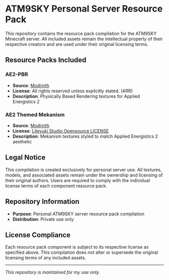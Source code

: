 # ATM9SKY Personal Server Resource Pack

This repository contains the resource pack compilation for the ATM9SKY Minecraft server. All included assets remain the intellectual property of their respective creators and are used under their original licensing terms.

## Resource Packs Included

### AE2-PBR
- **Source**: [Modrinth](https://modrinth.com/resourcepack/ae2-pbr)
- **License**: All rights reserved unless explicitly stated. (ARR)
- **Description**: Physically Based Rendering textures for Applied Energistics 2

### AE2 Themed Mekanism
- **Source**: [Modrinth](https://modrinth.com/resourcepack/applied-energistics-style-mekanism)
- **License**: [Liteyuki Studio Opensource LICENSE](https://github.com/LiteyukiStudio/LiteyukiStudioOpensourceLICENSE)
- **Description**: Mekanism textures styled to match Applied Energistics 2 aesthetic

## Legal Notice

This compilation is created exclusively for personal server use. All textures, models, and associated assets remain under the ownership and licensing of their original authors. Users are required to comply with the individual license terms of each component resource pack.

## Repository Information

- **Purpose**: Personal ATM9SKY server resource pack compilation
- **Distribution**: Private use only

## License Compliance

Each resource pack component is subject to its respective license as specified above. This compilation does not alter or supersede the original licensing terms of any included assets.

---

*This repository is maintained for my use only.*
